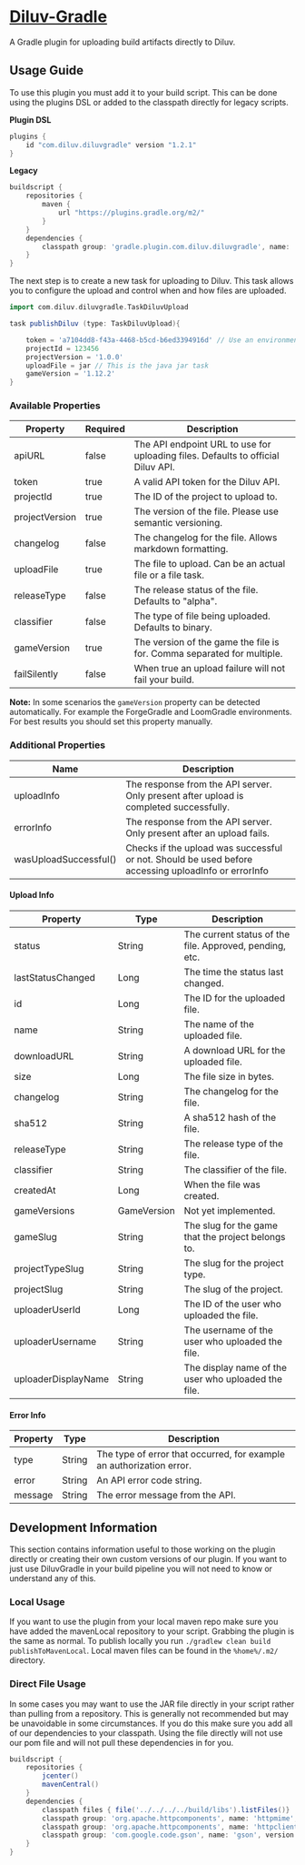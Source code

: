 # [Diluv-Gradle](https://plugins.gradle.org/plugin/com.diluv.diluvgradle)
A Gradle plugin for uploading build artifacts directly to Diluv.

## Usage Guide
To use this plugin you must add it to your build script. This can be done using the plugins DSL or added to the classpath directly for legacy scripts.

**Plugin DSL**    
```gradle
plugins {
    id "com.diluv.diluvgradle" version "1.2.1"
}
```

**Legacy**
```gradle
buildscript {
    repositories {
        maven {
            url "https://plugins.gradle.org/m2/"
        }
    }
    dependencies {
        classpath group: 'gradle.plugin.com.diluv.diluvgradle', name: 'DiluvGradle', version: '1.2.1'
    }
}
```

The next step is to create a new task for uploading to Diluv. This task allows you to configure the upload and control when and how files are uploaded.

```groovy
import com.diluv.diluvgradle.TaskDiluvUpload

task publishDiluv (type: TaskDiluvUpload){

    token = 'a7104dd8-f43a-4468-b5cd-b6ed3394916d' // Use an environment property!
    projectId = 123456
    projectVersion = '1.0.0'
    uploadFile = jar // This is the java jar task
    gameVersion = '1.12.2'
}
```

### Available Properties

| Property       | Required | Description                                                                      |
|----------------|----------|----------------------------------------------------------------------------------|
| apiURL         | false    | The API endpoint URL to use for uploading files. Defaults to official Diluv API. |
| token          | true     | A valid API token for the Diluv API.                                             |
| projectId      | true     | The ID of the project to upload to.                                              |
| projectVersion | true     | The version of the file. Please use semantic versioning.                         |
| changelog      | false    | The changelog for the file. Allows markdown formatting.                          |
| uploadFile     | true     | The file to upload. Can be an actual file or a file task.                        |
| releaseType    | false    | The release status of the file. Defaults to "alpha".                             |
| classifier     | false    | The type of file being uploaded. Defaults to binary.                             |
| gameVersion    | true     | The version of the game the file is for. Comma separated for multiple.           |
| failSilently   | false    | When true an upload failure will not fail your build.                            |

**Note:** In some scenarios the `gameVersion` property can be detected automatically. For example the ForgeGradle and LoomGradle environments. For best results you should set this property manually.

### Additional Properties

| Name                  | Description                                                                                         |
|-----------------------|-----------------------------------------------------------------------------------------------------|
| uploadInfo            | The response from the API server. Only present after upload is completed successfully.              |
| errorInfo             | The response from the API server. Only present after an upload fails.                               |
| wasUploadSuccessful() | Checks if the upload was successful or not. Should be used before accessing uploadInfo or errorInfo |

#### Upload Info

| Property            | Type        | Description                                             |
|---------------------|-------------|---------------------------------------------------------|
| status              | String      | The current status of the file. Approved, pending, etc. |
| lastStatusChanged   | Long        | The time the status last changed.                       |
| id                  | Long        | The ID for the uploaded file.                           |
| name                | String      | The name of the uploaded file.                          |
| downloadURL         | String      | A download URL for the uploaded file.                   |
| size                | Long        | The file size in bytes.                                 |
| changelog           | String      | The changelog for the file.                             |
| sha512              | String      | A sha512 hash of the file.                              |
| releaseType         | String      | The release type of the file.                           |
| classifier          | String      | The classifier of the file.                             |
| createdAt           | Long        | When the file was created.                              |
| gameVersions        | GameVersion | Not yet implemented.                                    |
| gameSlug            | String      | The slug for the game that the project belongs to.      |
| projectTypeSlug     | String      | The slug for the project type.                          |
| projectSlug         | String      | The slug of the project.                                |
| uploaderUserId      | Long        | The ID of the user who uploaded the file.               |
| uploaderUsername    | String      | The username of the user who uploaded the file.         |
| uploaderDisplayName | String      | The display name of the user who uploaded the file.     |

#### Error Info

| Property | Type   | Description                                                          |
|----------|--------|----------------------------------------------------------------------|
| type     | String | The type of error that occurred, for example an authorization error. |
| error    | String | An API error code string.                                            |
| message  | String | The error message from the API.                                      |

## Development Information
This section contains information useful to those working on the plugin directly or creating their own custom versions of our plugin. If you want to just use DiluvGradle in your build pipeline you will not need to know or understand any of this.

### Local Usage
If you want to use the plugin from your local maven repo make sure you have added the mavenLocal repository to your script. Grabbing the plugin is the same as normal. To publish locally you run `./gradlew clean build publishToMavenLocal`. Local maven files can be found in the `%home%/.m2/` directory.

### Direct File Usage
In some cases you may want to use the JAR file directly in your script rather than pulling from a repository. This is generally not recommended but may be unavoidable in some circumstances. If you do this make sure you add all of our dependencies to your classpath. Using the file directly will not use our pom file and will not pull these dependencies in for you.

```groovy
buildscript {
    repositories {
        jcenter()
        mavenCentral()
    }
    dependencies {
        classpath files { file('../../../../build/libs').listFiles()}
        classpath group: 'org.apache.httpcomponents', name: 'httpmime', version: '4.5.2'
        classpath group: 'org.apache.httpcomponents', name: 'httpclient', version: '4.5.2'
        classpath group: 'com.google.code.gson', name: 'gson', version: '2.6.2'
    }
}
```
